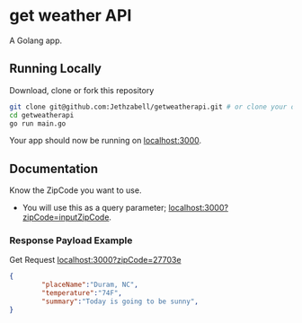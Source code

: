 # get weather API

A Golang app.

## Running Locally

Download, clone or fork this repository

```sh
git clone git@github.com:Jethzabell/getweatherapi.git # or clone your own fork
cd getweatherapi
go run main.go
```

Your app should now be running on [localhost:3000](http://localhost:3000/).

## Documentation

Know the ZipCode you want to use.
- You will use this as a query parameter; [localhost:3000?zipCode=inputZipCode](http://localhost:3000?zipCode=inputZipCode).

### Response Payload Example
Get Request  [localhost:3000?zipCode=27703e](http://localhost:3000?zipCode=27703)

```json
{
		"placeName":"Duram, NC",
		"temperature":"74F",
		"summary":"Today is going to be sunny",
}
```

